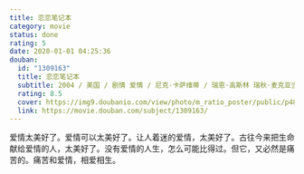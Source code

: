 ```yaml
---
title: 恋恋笔记本
category: movie
status: done
rating: 5
date: 2020-01-01 04:25:36
douban:
  id: "1309163"
  title: 恋恋笔记本
  subtitle: 2004 / 美国 / 剧情 爱情 / 尼克·卡萨维蒂 / 瑞恩·高斯林 瑞秋·麦克亚当斯
  rating: 8.5
  cover: https://img9.doubanio.com/view/photo/m_ratio_poster/public/p483604864.jpg
  link: https://movie.douban.com/subject/1309163/
---
```


爱情太美好了。爱情可以太美好了。让人着迷的爱情，太美好了。古往今来把生命献给爱情的人，太美好了。没有爱情的人生，怎么可能比得过。但它，又必然是痛苦的。痛苦和爱情，相爱相生。